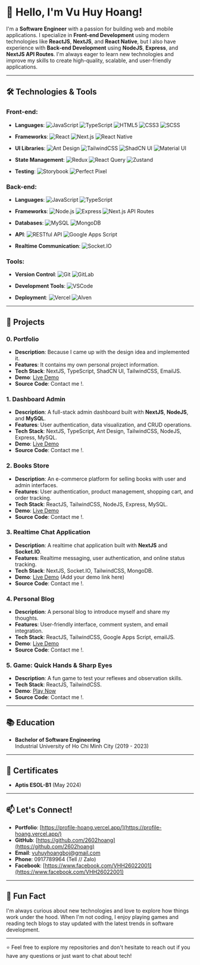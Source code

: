 # 👋 Hello, I'm Vu Huy Hoang!

I'm a **Software Engineer** with a passion for building web and mobile applications. I specialize in **Front-end Development** using modern technologies like **ReactJS**, **NextJS**, and **React Native**, but I also have experience with **Back-end Development** using **NodeJS**, **Express**, and **NextJS API Routes**. I'm always eager to learn new technologies and improve my skills to create high-quality, scalable, and user-friendly applications.

---

## 🛠️ Technologies & Tools

### Front-end:
- **Languages**: 
  ![JavaScript](https://img.shields.io/badge/JavaScript-F7DF1E?style=for-the-badge&logo=javascript&logoColor=black)
  ![TypeScript](https://img.shields.io/badge/TypeScript-3178C6?style=for-the-badge&logo=typescript&logoColor=white)
  ![HTML5](https://img.shields.io/badge/HTML5-E34F26?style=for-the-badge&logo=html5&logoColor=white)
  ![CSS3](https://img.shields.io/badge/CSS3-1572B6?style=for-the-badge&logo=css3&logoColor=white)
  ![SCSS](https://img.shields.io/badge/SCSS-CC6699?style=for-the-badge&logo=sass&logoColor=white)

- **Frameworks**: 
  ![React](https://img.shields.io/badge/React-61DAFB?style=for-the-badge&logo=react&logoColor=black)
  ![Next.js](https://img.shields.io/badge/Next.js-000000?style=for-the-badge&logo=next.js&logoColor=white)
  ![React Native](https://img.shields.io/badge/React_Native-61DAFB?style=for-the-badge&logo=react&logoColor=black)

- **UI Libraries**: 
  ![Ant Design](https://img.shields.io/badge/Ant_Design-0170FE?style=for-the-badge&logo=ant-design&logoColor=white)
  ![TailwindCSS](https://img.shields.io/badge/Tailwind_CSS-38B2AC?style=for-the-badge&logo=tailwind-css&logoColor=white)
  ![ShadCN UI](https://img.shields.io/badge/ShadCN_UI-000000?style=for-the-badge&logo=shadcn-ui&logoColor=white)
  ![Material UI](https://img.shields.io/badge/Material_UI-0081CB?style=for-the-badge&logo=material-ui&logoColor=white)

- **State Management**:
  ![Redux](https://img.shields.io/badge/Redux-764ABC?style=for-the-badge&logo=redux&logoColor=white)
  ![React Query](https://img.shields.io/badge/React_Query-FF4154?style=for-the-badge&logo=react-query&logoColor=white)
  ![Zustand](https://img.shields.io/badge/Zustand-000000?style=for-the-badge&logo=zustand&logoColor=white)

- **Testing**: 
  ![Storybook](https://img.shields.io/badge/Storybook-FF4785?style=for-the-badge&logo=storybook&logoColor=white)
  ![Perfect Pixel](https://img.shields.io/badge/Perfect_Pixel-000000?style=for-the-badge&logo=perfect-pixel&logoColor=white)

### Back-end:
- **Languages**: 
  ![JavaScript](https://img.shields.io/badge/JavaScript-F7DF1E?style=for-the-badge&logo=javascript&logoColor=black)
  ![TypeScript](https://img.shields.io/badge/TypeScript-3178C6?style=for-the-badge&logo=typescript&logoColor=white)

- **Frameworks**: 
  ![Node.js](https://img.shields.io/badge/Node.js-339933?style=for-the-badge&logo=node.js&logoColor=white)
  ![Express](https://img.shields.io/badge/Express-000000?style=for-the-badge&logo=express&logoColor=white)
  ![Next.js API Routes](https://img.shields.io/badge/Next.js_API_Routes-000000?style=for-the-badge&logo=next.js&logoColor=white)

- **Databases**: 
  ![MySQL](https://img.shields.io/badge/MySQL-4479A1?style=for-the-badge&logo=mysql&logoColor=white)
  ![MongoDB](https://img.shields.io/badge/MongoDB-47A248?style=for-the-badge&logo=mongodb&logoColor=white)

- **API**: 
  ![RESTful API](https://img.shields.io/badge/RESTful_API-000000?style=for-the-badge&logo=restful-api&logoColor=white)
  ![Google Apps Script](https://img.shields.io/badge/Google_Apps_Script-4285F4?style=for-the-badge&logo=google&logoColor=white)

- **Realtime Communication**: 
  ![Socket.IO](https://img.shields.io/badge/Socket.IO-010101?style=for-the-badge&logo=socket.io&logoColor=white)

### Tools:
- **Version Control**: 
  ![Git](https://img.shields.io/badge/Git-F05032?style=for-the-badge&logo=git&logoColor=white)
  ![GitLab](https://img.shields.io/badge/GitLab-FCA121?style=for-the-badge&logo=gitlab&logoColor=white)

- **Development Tools**: 
  ![VSCode](https://img.shields.io/badge/VSCode-007ACC?style=for-the-badge&logo=visual-studio-code&logoColor=white)

- **Deployment**: 
  ![Vercel](https://img.shields.io/badge/Vercel-000000?style=for-the-badge&logo=vercel&logoColor=white)
  ![Alven](https://img.shields.io/badge/Alven-000000?style=for-the-badge&logo=alven&logoColor=white)

---

## 🚀 Projects

### 0. **Portfolio**
- **Description**: Because I came up with the design idea and implemented it.
- **Features**: It contains my own personal project information.
- **Tech Stack**: NextJS, TypeScript, ShadCN UI, TailwindCSS, EmailJS.
- **Demo**: [Live Demo](https://profile-hoang.vercel.app/)
- **Source Code**: Contact me !.

### 1. **Dashboard Admin**
- **Description**: A full-stack admin dashboard built with **NextJS**, **NodeJS**, and **MySQL**.
- **Features**: User authentication, data visualization, and CRUD operations.
- **Tech Stack**: NextJS, TypeScript, Ant Design, TailwindCSS, NodeJS, Express, MySQL.
- **Demo**: [Live Demo](https://admin-nextjs-app.vercel.app/)
- **Source Code**: Contact me !.

### 2. **Books Store**
- **Description**: An e-commerce platform for selling books with user and admin interfaces.
- **Features**: User authentication, product management, shopping cart, and order tracking.
- **Tech Stack**: ReactJS, TailwindCSS, NodeJS, Express, MySQL.
- **Demo**: [Live Demo](https://web-app-six-tau.vercel.app/)
- **Source Code**: Contact me !.

### 3. **Realtime Chat Application**
- **Description**: A realtime chat application built with **NextJS** and **Socket.IO**.
- **Features**: Realtime messaging, user authentication, and online status tracking.
- **Tech Stack**: NextJS, Socket.IO, TailwindCSS, MongoDB.
- **Demo**: [Live Demo](#) (Add your demo link here)
- **Source Code**: Contact me !.

### 4. **Personal Blog**
- **Description**: A personal blog to introduce myself and share my thoughts.
- **Features**: User-friendly interface, comment system, and email integration.
- **Tech Stack**: ReactJS, TailwindCSS, Google Apps Script, emailJS.
- **Demo**: [Live Demo](https://blogger-vhh.vercel.app/)
- **Source Code**: Contact me !.

### 5. **Game: Quick Hands & Sharp Eyes**
- **Description**: A fun game to test your reflexes and observation skills.
- **Tech Stack**: ReactJS, TailwindCSS.
- **Demo**: [Play Now](https://entrancetest-halbazo.vercel.app/)
- **Source Code**: Contact me !.

---

## 📚 Education

- **Bachelor of Software Engineering**  
  Industrial University of Ho Chi Minh City (2019 - 2023)

---

## 📜 Certificates

- **Aptis ESOL-B1** (May 2024)

---

## 📫 Let's Connect!

- **Portfolio**: [https://profile-hoang.vercel.app/](https://profile-hoang.vercel.app/)
- **GitHub**: [https://github.com/2602hoang](https://github.com/2602hoang)
- **Email**: vuhuyhoangboj@gmail.com
- **Phone**: 0917789964 (Tell // Zalo)
- **Facebook**: [https://www.facebook.com/VHH26022001](https://www.facebook.com/VHH26022001)

---

## 🌟 Fun Fact

I'm always curious about new technologies and love to explore how things work under the hood. When I'm not coding, I enjoy playing games and reading tech blogs to stay updated with the latest trends in software development.

---

⭐️ Feel free to explore my repositories and don't hesitate to reach out if you have any questions or just want to chat about tech!
